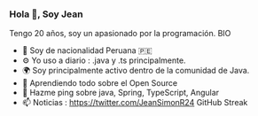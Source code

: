 ### Hola 👋, Soy Jean
Tengo 20 años, soy un apasionado por la programación.
BIO
- 🏢 Soy de nacionalidad Peruana 🇵🇪
- ⚙️ Yo uso a diario : .java y .ts principalmente.
- 🌍 Soy principalmente activo dentro de la comunidad de Java.
- 🌱 Aprendiendo todo sobre el Open Source
- 💬 Hazme ping sobre java, Spring, TypeScript, Angular
- 📫 Noticias : https://twitter.com/JeanSimonR24
GitHub Streak
